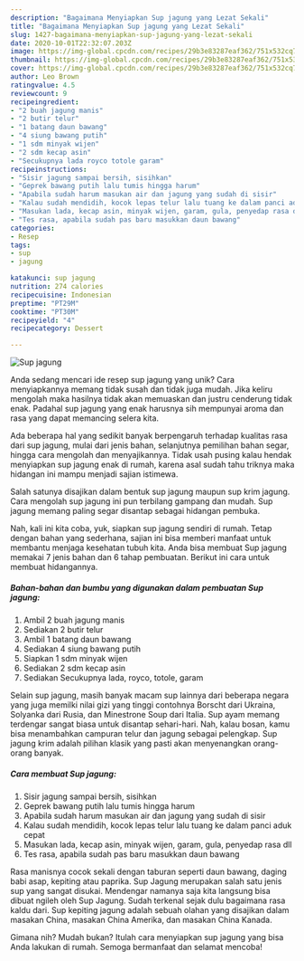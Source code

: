```yaml
---
description: "Bagaimana Menyiapkan Sup jagung yang Lezat Sekali"
title: "Bagaimana Menyiapkan Sup jagung yang Lezat Sekali"
slug: 1427-bagaimana-menyiapkan-sup-jagung-yang-lezat-sekali
date: 2020-10-01T22:32:07.203Z
image: https://img-global.cpcdn.com/recipes/29b3e83287eaf362/751x532cq70/sup-jagung-foto-resep-utama.jpg
thumbnail: https://img-global.cpcdn.com/recipes/29b3e83287eaf362/751x532cq70/sup-jagung-foto-resep-utama.jpg
cover: https://img-global.cpcdn.com/recipes/29b3e83287eaf362/751x532cq70/sup-jagung-foto-resep-utama.jpg
author: Leo Brown
ratingvalue: 4.5
reviewcount: 9
recipeingredient:
- "2 buah jagung manis"
- "2 butir telur"
- "1 batang daun bawang"
- "4 siung bawang putih"
- "1 sdm minyak wijen"
- "2 sdm kecap asin"
- "Secukupnya lada royco totole garam"
recipeinstructions:
- "Sisir jagung sampai bersih, sisihkan"
- "Geprek bawang putih lalu tumis hingga harum"
- "Apabila sudah harum masukan air dan jagung yang sudah di sisir"
- "Kalau sudah mendidih, kocok lepas telur lalu tuang ke dalam panci aduk cepat"
- "Masukan lada, kecap asin, minyak wijen, garam, gula, penyedap rasa dll"
- "Tes rasa, apabila sudah pas baru masukkan daun bawang"
categories:
- Resep
tags:
- sup
- jagung

katakunci: sup jagung 
nutrition: 274 calories
recipecuisine: Indonesian
preptime: "PT29M"
cooktime: "PT30M"
recipeyield: "4"
recipecategory: Dessert

---
```



![Sup jagung](https://img-global.cpcdn.com/recipes/29b3e83287eaf362/751x532cq70/sup-jagung-foto-resep-utama.jpg)

Anda sedang mencari ide resep sup jagung yang unik? Cara menyiapkannya memang tidak susah dan tidak juga mudah. Jika keliru mengolah maka hasilnya tidak akan memuaskan dan justru cenderung tidak enak. Padahal sup jagung yang enak harusnya sih mempunyai aroma dan rasa yang dapat memancing selera kita.

Ada beberapa hal yang sedikit banyak berpengaruh terhadap kualitas rasa dari sup jagung, mulai dari jenis bahan, selanjutnya pemilihan bahan segar, hingga cara mengolah dan menyajikannya. Tidak usah pusing kalau hendak menyiapkan sup jagung enak di rumah, karena asal sudah tahu triknya maka hidangan ini mampu menjadi sajian istimewa.

Salah satunya disajikan dalam bentuk sup jagung maupun sup krim jagung. Cara mengolah sup jagung ini pun terbilang gampang dan mudah. Sup jagung memang paling segar disantap sebagai hidangan pembuka.


Nah, kali ini kita coba, yuk, siapkan sup jagung sendiri di rumah. Tetap dengan bahan yang sederhana, sajian ini bisa memberi manfaat untuk membantu menjaga kesehatan tubuh kita. Anda bisa membuat Sup jagung memakai 7 jenis bahan dan 6 tahap pembuatan. Berikut ini cara untuk membuat hidangannya.

<!--inarticleads1-->

##### Bahan-bahan dan bumbu yang digunakan dalam pembuatan Sup jagung:

1. Ambil 2 buah jagung manis
1. Sediakan 2 butir telur
1. Ambil 1 batang daun bawang
1. Sediakan 4 siung bawang putih
1. Siapkan 1 sdm minyak wijen
1. Sediakan 2 sdm kecap asin
1. Sediakan Secukupnya lada, royco, totole, garam


Selain sup jagung, masih banyak macam sup lainnya dari beberapa negara yang juga memilki nilai gizi yang tinggi contohnya Borscht dari Ukraina, Solyanka dari Rusia, dan Minestrone Soup dari Italia. Sup ayam memang terdengar sangat biasa untuk disantap sehari-hari. Nah, kalau bosan, kamu bisa menambahkan campuran telur dan jagung sebagai pelengkap. Sup jagung krim adalah pilihan klasik yang pasti akan menyenangkan orang-orang banyak. 

<!--inarticleads2-->

##### Cara membuat Sup jagung:

1. Sisir jagung sampai bersih, sisihkan
1. Geprek bawang putih lalu tumis hingga harum
1. Apabila sudah harum masukan air dan jagung yang sudah di sisir
1. Kalau sudah mendidih, kocok lepas telur lalu tuang ke dalam panci aduk cepat
1. Masukan lada, kecap asin, minyak wijen, garam, gula, penyedap rasa dll
1. Tes rasa, apabila sudah pas baru masukkan daun bawang


Rasa manisnya cocok sekali dengan taburan seperti daun bawang, daging babi asap, kepiting atau paprika. Sup Jagung merupakan salah satu jenis sup yang sangat disukai. Mendengar namanya saja kita langsung bisa dibuat ngileh oleh Sup Jagung. Sudah terkenal sejak dulu bagaimana rasa kaldu dari. Sup kepiting jagung adalah sebuah olahan yang disajikan dalam masakan China, masakan China Amerika, dan masakan China Kanada. 

Gimana nih? Mudah bukan? Itulah cara menyiapkan sup jagung yang bisa Anda lakukan di rumah. Semoga bermanfaat dan selamat mencoba!
